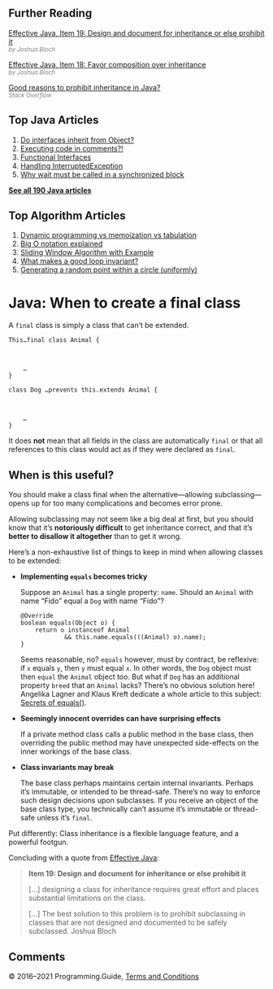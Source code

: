 



## Further Reading

[Effective Java, Item 19: Design and document for inheritance or else prohibit it](https://books.google.se/books?id=BIpDDwAAQBAJ)  
<span style="color: grey; font-style: italic; font-size: smaller">by Joshua Bloch</span>

[Effective Java, Item 18: Favor composition over inheritance](https://books.google.se/books?id=BIpDDwAAQBAJ)  
<span style="color: grey; font-style: italic; font-size: smaller">by Joshua Bloch</span>

[Good reasons to prohibit inheritance in Java?](https://stackoverflow.com/q/218744/276052)  
<span style="color: grey; font-style: italic; font-size: smaller">Stack Overflow</span>



## Top Java Articles

1.  [Do interfaces inherit from Object?](do-interfaces-inherit-from-object.html)
2.  [Executing code in comments?!](executing-code-in-comments.html)
3.  [Functional Interfaces](functional-interfaces.html)
4.  [Handling InterruptedException](handling-interrupted-exceptions.html)
5.  [Why wait must be called in a synchronized block](why-wait-must-be-in-synchronized.html)

[**See all 190 Java articles**](index.html)

## Top Algorithm Articles

1.  [Dynamic programming vs memoization vs tabulation](../dynamic-programming-vs-memoization-vs-tabulation.html)
2.  [Big O notation explained](../big-o-notation-explained.html)
3.  [Sliding Window Algorithm with Example](../sliding-window-example.html)
4.  [What makes a good loop invariant?](../what-makes-a-good-loop-invariant.html)
5.  [Generating a random point within a circle (uniformly)](../random-point-within-circle.html)

# Java: When to create a final class

A `final` class is simply a class that can’t be extended.

    This…final class Animal {



        …
    }

    class Dog …prevents this.extends Animal {



        …
    }

It does **not** mean that all fields in the class are automatically `final` or that all references to this class would act as if they were declared as `final`.

## When is this useful?

You should make a class final when the <span class="no-wrap">alternative—allowing</span> <span class="no-wrap">subclassing—opens</span> up for too many complications and becomes error prone.

Allowing subclassing may not seem like a big deal at first, but you should know that it’s **notoriously difficult** to get inheritance correct, and that it’s **better to disallow it altogether** than to get it wrong.

Here’s a non-exhaustive list of things to keep in mind when allowing classes to be extended:

- **Implementing `equals` becomes tricky**

  Suppose an `Animal` has a single property: `name`. Should an `Animal` with name “Fido” equal a `Dog` with name “Fido”?

      @Override
      boolean equals(Object o) {
          return o instanceof Animal
                  && this.name.equals(((Animal) o).name);
      }

  Seems reasonable, no? `equals` however, must by contract, be reflexive: if `x` equals `y`, then `y` must equal `x`. In other words, the `Dog` object must then `equal` the `Animal` object too. But what if `Dog` has an additional property `breed` that an `Animal` lacks? There’s no obvious solution here! Angelika Lagner and Klaus Kreft dedicate a whole article to this subject: [Secrets of equals()](http://www.angelikalanger.com/Articles/JavaSolutions/SecretsOfEquals/Equals.html).

- **Seemingly innocent overrides can have surprising effects**

  If a private method class calls a public method in the base class, then overriding the public method may have unexpected side-effects on the inner workings of the base class.

- **Class invariants may break**

  The base class perhaps maintains certain internal invariants. Perhaps it’s immutable, or intended to be thread-safe. There’s no way to enforce such design decisions upon subclasses. If you receive an object of the base class type, you technically can’t assume it’s immutable or thread-safe unless it’s `final`.

Put differently: Class inheritance is a flexible language feature, and a powerful footgun.

Concluding with a quote from [Effective Java](https://books.google.se/books?id=BIpDDwAAQBAJ):

> **Item 19: Design and document for inheritance or else prohibit it**
>
> \[…\] designing a class for inheritance requires great effort and places substantial limitations on the class.
>
> \[…\] The best solution to this problem is to prohibit subclassing in classes that are not designed and documented to be safely subclassed. <span class="quote-source">Joshua Bloch</span>

## Comments



© 2016–2021 Programming.Guide, [Terms and Conditions](../terms-and-conditions.html)
